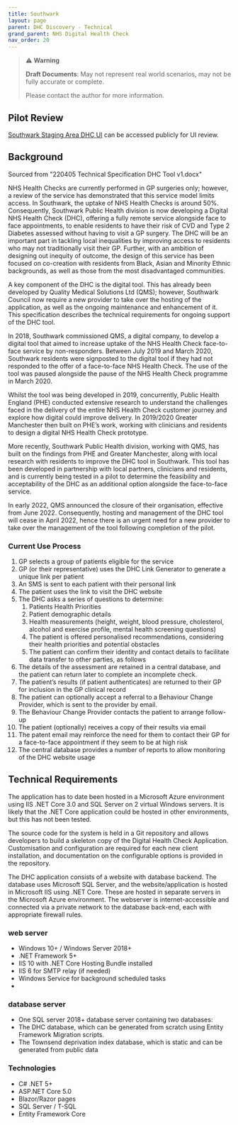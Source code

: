 ```yaml
---
title: Southwark
layout: page
parent: DHC Discovery - Technical
grand_parent: NHS Digital Health Check
nav_order: 20
---
```


> ⚠️ **Warning**
>  
> **Draft Documents**: May not represent real world scenarios, may not be fully accurate or complete.
>
> Please contact the author for more information.

## Pilot Review
[Southwark Staging Area DHC UI](https://stagingsouthwarkdhctest.qxlva.io) can be accessed publicly for UI review.



## Background 

Sourced from "220405 Technical Specification DHC Tool v1.docx"

NHS Health Checks are currently performed in GP surgeries only; however, a review of the service has demonstrated that this service model limits access. In Southwark, the uptake of NHS Health Checks is around 50%. Consequently, Southwark Public Health division is now developing a Digital NHS Health Check (DHC), offering a fully remote service alongside face to face appointments, to enable residents to have their risk of CVD and Type 2 Diabetes assessed without having to visit a GP surgery. The DHC will be an important part in tackling local inequalities by improving access to residents who may not traditionally visit their GP. Further, with an ambition of designing out inequity of outcome, the design of this service has been focused on co-creation with residents from Black, Asian and Minority Ethnic backgrounds, as well as those from the most disadvantaged communities.

A key component of the DHC is the digital tool. This has already been developed by Quality Medical Solutions Ltd (QMS); however, Southwark Council now require a new provider to take over the hosting of the application, as well as the ongoing maintenance and enhancement of it. This specification describes the technical requirements for ongoing support of the DHC tool.


In 2018, Southwark commissioned QMS, a digital company, to develop a digital tool that aimed to increase uptake of the NHS Health Check face-to-face service by non-responders. Between July 2019 and March 2020, Southwark residents were signposted to the digital tool if they had not responded to the offer of a face-to-face NHS Health Check. The use of the tool was paused alongside the pause of the NHS Health Check programme in March 2020. 

Whilst the tool was being developed in 2019, concurrently, Public Health England (PHE) conducted extensive research to understand the challenges faced in the delivery of the entire NHS Health Check customer journey and explore how digital could improve delivery. In 2019/2020 Greater Manchester then built on PHE’s work, working with clinicians and residents to design a digital NHS Health Check prototype. 

More recently, Southwark Public Health division, working with QMS, has built on the findings from PHE and Greater Manchester, along with local research with residents to improve the DHC tool in Southwark. This tool has been developed in partnership with local partners, clinicians and residents, and is currently being tested in a pilot to determine the feasibility and acceptability of the DHC as an additional option alongside the face-to-face service. 

In early 2022, QMS announced the closure of their organisation, effective from June 2022. Consequently, hosting and management of the DHC tool will cease in April 2022, hence there is an urgent need for a new provider to take over the management of the tool following completion of the pilot. 

### Current Use Process

1.	GP selects a group of patients eligible for the service
2.	GP (or their representative) uses the DHC Link Generator to generate a unique link per patient
3.	An SMS is sent to each patient with their personal link
4.	The patient uses the link to visit the DHC website
5.	The DHC asks a series of questions to determine:
    1.	Patients Health Priorities
    2.	Patient demographic details
    3.	Health measurements (height, weight, blood pressure, cholesterol, alcohol and exercise profile, mental health screening questions)
    4.	The patient is offered personalised recommendations, considering their health priorities and potential obstacles
    5.	The patient can confirm their identity and contact details to facilitate data transfer to other parties, as follows
6.	The details of the assessment are retained in a central database, and the patient can return later to complete an incomplete check.
7.	The patient’s results (if patient authenticates) are returned to their GP for inclusion in the GP clinical record
8.	The patient can optionally accept a referral to a Behaviour Change Provider, which is sent to the provider by email.  
9.	The Behaviour Change Provider contacts the patient to arrange follow-up
10.	The patient (optionally) receives a copy of their results via email
11.	The patent email may reinforce the need for them to contact their GP for a face-to-face appointment if they seem to be at high risk
12.	The central database provides a number of reports to allow monitoring of the DHC website usage


## Technical Requirements

The application has to date been hosted in a Microsoft Azure environment using IIS .NET Core 3.0 and SQL Server on 2 virtual Windows servers.  It is likely that the .NET Core application could be hosted in other environments, but this has not been tested. 

The source code for the system is held in a Git repository and allows developers to build a skeleton copy of the Digital Health Check Application. Customisation and configuration are required for each new client installation, and documentation on the configurable options is provided in the repository.

The DHC application consists of a website with database backend. The database uses Microsoft SQL Server, and the website/application is hosted in Microsoft IIS using .NET Core.  These are hosted in separate servers in the Microsoft Azure environment.  The webserver is internet-accessible and connected via a private network to the database back-end, each with appropriate firewall rules.

### web server
- Windows 10+ / Windows Server 2018+
- .NET Framework 5+
- IIS 10 with .NET Core Hosting Bundle installed
- IIS 6 for SMTP relay (if needed)
- Windows Service for background scheduled tasks
- 
### database server
- One SQL server 2018+ database server containing two databases:
- The DHC database, which can be generated from scratch using Entity Framework Migration scripts.
- The Townsend deprivation index database, which is static and can be generated from public data

### Technologies

- C# .NET 5+
- ASP.NET Core 5.0
- Blazor/Razor pages
- SQL Server / T-SQL
- Entity Framework Core


